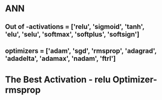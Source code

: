 # ANN

## Out of -activations = ['relu', 'sigmoid', 'tanh', 'elu', 'selu', 'softmax', 'softplus', 'softsign']
## optimizers = ['adam', 'sgd', 'rmsprop', 'adagrad', 'adadelta', 'adamax', 'nadam', 'ftrl']
 
# The Best Activation - relu	 Optimizer- rmsprop
